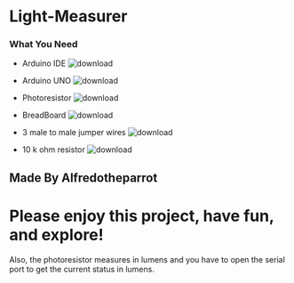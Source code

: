 # Light-Measurer

### What You Need
* Arduino IDE
![download](https://user-images.githubusercontent.com/118088415/232261525-a4fef0f9-8157-4cbc-bd42-1173901de2ad.png)

* Arduino UNO
![download](https://user-images.githubusercontent.com/118088415/232261491-2798f2d7-1a16-4fec-acc8-04ae122c4f8a.jpg)

* Photoresistor
![download](https://user-images.githubusercontent.com/118088415/232262478-f745bccb-e2d2-4617-a43a-825957898d0a.jpg)

* BreadBoard
![download](https://user-images.githubusercontent.com/118088415/232261641-f5caadf5-0d30-4dd8-b250-d973de2ab09b.jpg)

* 3 male to male jumper wires
![download](https://user-images.githubusercontent.com/118088415/232261672-1a09003d-968c-4384-9c1f-3ec3613e30cc.jpg)

* 10 k ohm resistor
![download](https://user-images.githubusercontent.com/118088415/232262561-d0794845-83cd-4f9e-ab69-3fb334df9c8f.jpg)

## Made By Alfredotheparrot

# Please enjoy this project, have fun, and explore!

Also, the photoresistor measures in lumens and you have to open the serial port to get the current status in lumens.
